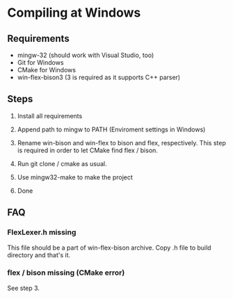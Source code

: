 # Compiling at Windows

## Requirements

- mingw-32 (should work with Visual Studio, too)
- Git for Windows
- CMake for Windows
- win-flex-bison3 (3 is required as it supports C++ parser)

## Steps

1. Install all requirements
2. Append path to mingw to PATH (Enviroment settings in Windows)
3. Rename win-bison and win-flex to bison and flex, respectively.
This step is required in order to let CMake find flex / bison.

4. Run git clone / cmake as usual.
5. Use mingw32-make to make the project
6. Done

## FAQ

### FlexLexer.h missing
This file should be a part of win-flex-bison archive. Copy .h file to build directory and that's it.

### flex / bison missing (CMake error)

See step 3.

